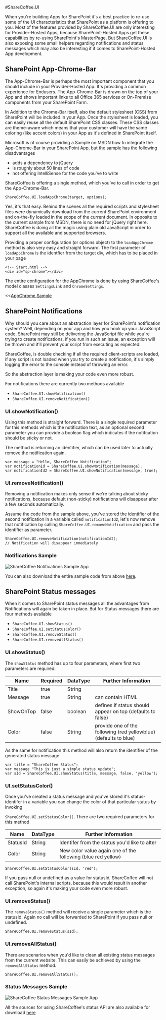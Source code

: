 #ShareCoffee.UI

When you're building Apps for SharePoint it's a best practice to re-use some of the UI characteristics that SharePoint as a platform is offering to you. Most of the features provided by ShareCoffee.UI are only interesting for Provider-Hosted Apps, because SharePoint-Hosted Apps get these capabilities by re-using SharePoint's MasterPage.
But ShareCoffee.UI is also exposing some small helpers regarding notifications and status messages which may also be interesting if it comes to SharePoint-Hosted App development.

## SharePoint App-Chrome-Bar

The App-Chrome-Bar is perhaps the most important component that you should include in your Provider-Hosted App. It's providing a common experience for Endusers. The App-Chrome-Bar is drawn on the top of your App and shows important links to all Office 365 services or On-Premise components from your SharePoint Farm.

In Addition to the Chrome-Bar itself, also the default stylesheet (CSS) from SharePoint will be included in your App. Once the stylesheet is loaded, you can easily reuse all the default SharePoint CSS classes. These CSS classes are theme-aware which means that your customer will have the same coloring (like accent colors) in your App as it's defined in SharePoint itself.

Microsoft is of course providing a Sample on MSDN how to integrate the App-Chrome-Bar in your SharePoint App, but the sample has the following disadvantages

 * adds a dependency to jQuery
 * is roughly about 50 lines of code
 * not offering IntelliSense for the code you've to write

ShareCoffee is offering a single method, which you've to call in order to get the App-Chrome-Bar.

    ShareCoffee.UI.loadAppChrome(target, options);

Yes, it's that easy. Behind the scenes all the required scripts and stylesheet files were dynamically download from the current SharePoint environment and on-the-fly loaded in the scope of the current document. In opposite to the current sample from MSDN, there is no need for jQuery right here. ShareCoffee is doing all the magic using plain old JavaScript in order to support all the available and supported browsers.

Providing a proper configuration (or options object) to the `loadAppChrome` method is also very easy and straight forward. The first parameter of `loadAppChrome` is the identfier from the target div, which has to be placed in your page

    <!-- Start.html -->
    <div id="sp-chrome"></div>

The entire configuration for the AppChrome is done by using ShareCoffee's model classes `SettingsLink` and `ChromeSettings`.

<<[AppChrome Sample](../code/ui/app_chrome.js)


## SharePoint Notifications

Why should you care about an abstraction layer for SharePoint's notification system? Well, depending on your app and how you hook up your JavaScript code, SharePoint may still be delivering the JavaScript file while you're trying to create notifications, if you run in such an issue, an exception will be thrown and it'll prevent your script from executing as expected.

ShareCoffee, is double checking if all the required client-scripts are loaded, if any script is not loaded when you try to create a notification, it's simply logging the error to the console instead of throwing an error.

So the abstraction layer is making your code even more robust.

For notifications there are currently two methods available

  * `ShareCoffee.UI.showNotification()`
  * `ShareCoffee.UI.removeNotification()`

### UI.showNotification()

Using this method is straight forward. There is a single required parameter for this methods which is the notification text, as an optional second parameter you can provide a boolean flag which indicates if the notifcation should be sticky or not.

The method is returning an identifier, which can be used later to actually remove the notification again.

    var message = "Hello, ShareCoffee Notification";
    var notificationId = ShareCoffee.UI.showNotification(message);
    var notificationId2 = ShareCoffee.UI.showNotification(message, true);

### UI.removeNotification()

Removing a notification makes only sense if we're talking about sticky notifications, because default (non-sticky) notifications will disappear after a few seconds automatically.

Assume the code from the sample above, you've stored the identifier of the second notification in a variable called `notificationId2`, let's now remove that notification by calling `ShareCoffee.UI.removeNotification` and pass the identifier as parameter.

    ShareCoffee.UI.removeNotification(notificationId2);
    // Notification will disappear immediately

### Notifications Sample

![ShareCoffee Notifications Sample App](../images/sharecoffee_ui/sharecoffee_notifications.png)

You can also download the entire sample code from above [here](http://1drv.ms/1BU2gvy).

## SharePoint Status messages

When it comes to SharePoint status messages all the advantages from Notifications will again be taken in place. But for Status messages there are four methods available

  * `ShareCoffee.UI.showStatus()`
  * `ShareCoffee.UI.setStatusColor()`
  * `ShareCoffee.UI.removeStatus()`
  * `ShareCoffee.UI.removeAllStatus()`

### UI.showStatus()

The `showStatus` method has up to four parameters, where first two parameters are required.

|Name|Required|DataType|Further Information|
|----|--------|--------|-------------------|
|Title|true|String||
|Message|true|String|can contain HTML|
|ShowOnTop|false|boolean|defines if status should appear on top (defaults to false)|
|Color|false|String|provide one of the following (red yellowblue) (defaults to blue)|

As the same for notification this method will also return the identifier of the generated status message

    var title = "ShareCoffee Status";
    var message "This is just a simple status update";
    var sId = ShareCoffee.UI.showStatus(title, message, false, 'yellow');


### UI.setStatusColor()

Once you've created a status message and you've stored it's status-identifer in a variable you can change the color of that particular status by invoking

`ShareCoffee.UI.setStatusColor()`. There are two required parameters for this method

|Name|DataType|Further Information|
|----|--------|-------------------|
|StatusId|String|Identifer from the status you'd like to alter|
|Color|String|New color value again one of the following (blue red yellow)|

    ShareCoffee.UI.setStatusColor(sId, 'red');

 If you pass null or undefined as a value for statusId, ShareCoffee will not call SharePoint's internal scripts, because this would result in another exception, so again it's making your code even more robust.


### UI.removeStatus()

The `removeStatus()` method will receive a single parameter which is the statusId. Again no call will be forwarded to SharePoint if you pass null or undefined.

    ShareCoffee.UI.removeStatus(sId);

### UI.removeAllStatus()

There are scenarios when you'd like to clean all existing status messages from the current website. This can easily be achieved by using the `removeAllStatus` method.

    ShareCoffee.UI.removeAllStatus();

### Status Messages Sample

![ShareCoffee Status Messages Sample App](../images/sharecoffee_ui/sharecoffee_statusmessages.png)

All the sources for using ShareCoffee's status API are also available for download [here](http://1drv.ms/1BU2xyK)
